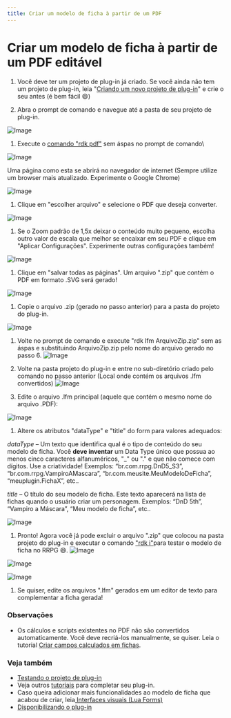 ```yaml
---
title: Criar um modelo de ficha à partir de um PDF
---
```


# Criar um modelo de ficha à partir de um PDF editável

1. Você deve ter um projeto de plug-in já criado. Se você ainda não tem um projeto de plug-in, leia "[Criando um novo projeto de plug-in](Criandoumnovoprojetodeplugin.md)" e crie o seu antes (é bem fácil :smile:)

1. Abra o prompt de comando e navegue até a pasta de seu projeto de plug-in.

![Image](lib/NewItem40.png)

1. Execute o [comando "rdk pdf"](comandordkpdf.md) sem áspas no prompt de comando\

![Image](lib/NewItem163.png)

Uma página como esta se abrirá no navegador de internet (Sempre utilize um browser mais atualizado. Experimente o Google Chrome)

![Image](lib/NewItem165.png)

1. Clique em "escolher arquivo" e selecione o PDF que deseja converter.

![Image](lib/NewItem166.png)

1. Se o Zoom padrão de 1,5x deixar o conteúdo muito pequeno, escolha outro valor de escala que melhor se encaixar em seu PDF e clique em "Aplicar Configurações". Experimente outras configurações também!

![Image](lib/NewItem167.png)

1. Clique em "salvar todas as páginas". Um arquivo ".zip" que contém o PDF em formato .SVG será gerado!

![Image](lib/NewItem169.png)

1. Copie o arquivo .zip (gerado no passo anterior) para a pasta do projeto do plug-in.

![Image](lib/NewItem170.png)

1. Volte no prompt de comando e execute "rdk lfm ArquivoZip.zip" sem as áspas e substituindo ArquivoZip.zip pelo nome do arquivo gerado no passo 6.
![Image](lib/NewItem171.png)

1. Volte na pasta projeto do plug-in e entre no sub-diretório criado pelo comando no passo anterior (Local onde contém os arquivos .lfm convertidos)
![Image](lib/NewItem172.png)

1. Edite o arquivo .lfm principal (aquele que contém o mesmo nome do arquivo .PDF):

![Image](lib/NewItem173.png)

1. Altere os atributos "dataType" e "title" do form para valores adequados:

*dataType* – Um texto que identifica qual é o tipo de conteúdo do seu modelo de ficha. Você **deve inventar** um Data Type único que possua ao menos cinco caracteres alfanuméricos, "_" ou "." e que não comece com dígitos. Use a criatividade! Exemplos: “br.com.rrpg.DnD5_S3”, “br.com.rrpg.VampiroAMascara”, “br.com.meusite.MeuModeloDeFicha”, “meuplugin.FichaX”, etc..

*title* – O título do seu modelo de ficha. Este texto aparecerá na lista de fichas quando o usuário criar um personagem. Exemplos: “DnD 5th”, “Vampiro a Máscara”, “Meu modelo de ficha”, etc..

![Image](lib/NewItem174.png)

1. Pronto! Agora você já pode excluir o arquivo ".zip" que colocou na pasta projeto do plug-in e executar o comando ["rdk i"](comandordki.md)para testar o modelo de ficha no RRPG :smile:.
  ![Image](lib/NewItem178.png)

![Image](lib/NewItem176.png)

![Image](lib/NewItem177.png)

1. Se quiser, edite os arquivos ".lfm" gerados em um editor de texto para complementar a ficha gerada!

### Observações

* Os cálculos e scripts existentes no PDF não são convertidos automaticamente. Você deve recriá-los manualmente, se quiser. Leia o tutorial [Criar campos calculados em fichas](Criarcamposcalculadosemfichas.md).

### Veja também

  * [Testando o projeto de plug-in](Testandooprojetodeplugin.md)
  * Veja outros [tutoriais](Tutoriais.md) para completar seu plug-in.
  * Caso queira adicionar mais funcionalidades ao modelo de ficha que acabou de criar, leia[ Interfaces visuais (Lua Forms)](InterfacesVisuaisLuaForms.md)
  * [Disponibilizando o plug-in](Disponibilizandoumplugin.md)